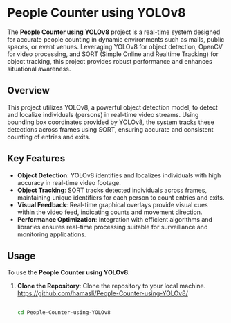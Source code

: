 # People Counter using YOLOv8

The **People Counter using YOLOv8** project is a real-time system designed for accurate people counting in dynamic environments such as malls, public spaces, or event venues. Leveraging YOLOv8 for object detection, OpenCV for video processing, and SORT (Simple Online and Realtime Tracking) for object tracking, this project provides robust performance and enhances situational awareness.

## Overview

This project utilizes YOLOv8, a powerful object detection model, to detect and localize individuals (persons) in real-time video streams. Using bounding box coordinates provided by YOLOv8, the system tracks these detections across frames using SORT, ensuring accurate and consistent counting of entries and exits.

## Key Features

- **Object Detection**: YOLOv8 identifies and localizes individuals with high accuracy in real-time video footage.
- **Object Tracking**: SORT tracks detected individuals across frames, maintaining unique identifiers for each person to count entries and exits.
- **Visual Feedback**: Real-time graphical overlays provide visual cues within the video feed, indicating counts and movement direction.
- **Performance Optimization**: Integration with efficient algorithms and libraries ensures real-time processing suitable for surveillance and monitoring applications.

## Usage

To use the **People Counter using YOLOv8**:

1. **Clone the Repository**: Clone the repository to your local machine.
       https://github.com/hamasli/People-Counter-using-YOLOv8/
   ```bash
  
   cd People-Counter-using-YOLOv8
